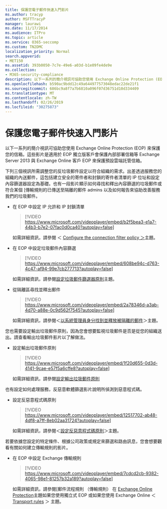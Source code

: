 ```yaml
---
title: 保護您電子郵件快速入門影片
ms.author: tracyp
author: MSFTTracyP
manager: laurawi
ms.date: 11/17/2014
ms.audience: ITPro
ms.topic: article
ms.service: O365-seccomp
ms.custom: TN2DMC
localization_priority: Normal
search.appverid:
- MET150
ms.assetid: 393b0050-7c7e-49e6-a03d-b1e09fe4de9e
ms.collection:
- M365-security-compliance
description: 以下一系列的簡介視訊可協助您使用 Exchange Online Protection (EOP) 來保護您的信箱。這些影片是適用於 EOP 獨立版客戶會保護內部部署信箱等 Exchange Server 2013 與 Exchange Online 客戶 EOP 來保護預設雲端託管信箱。
ms.openlocfilehash: b590ac9bdd12c49a644977573048edac22de21f1
ms.sourcegitcommit: 686bc9a8f7a7b6810a096f07d36751d10d334409
ms.translationtype: MT
ms.contentlocale: zh-TW
ms.lasthandoff: 02/26/2019
ms.locfileid: "30275873"
---
```

# <a name="videos-for-getting-started-with-protecting-your-email"></a>保護您電子郵件快速入門影片

以下一系列的簡介視訊可協助您使用 Exchange Online Protection (EOP) 來保護您的信箱。這些影片是適用於 EOP 獨立版客戶會保護內部部署信箱等 Exchange Server 2013 與 Exchange Online 客戶 EOP 來保護預設雲端託管信箱。 
  
下列三個視訊所需調整您的反垃圾郵件設定以符合組織的需求。出差透過服務您的組織的內送郵件，這包括建立安全的寄件者和封鎖的寄件者清單的 IP 位址和設定內容篩選器設定為基礎。也有一段影片顯示如何尋找和釋出內容篩選的垃圾郵件或符合某個 [傳輸規則的已傳送至隔離的郵件 admins 以及如何報告來協助改善服務我們的垃圾郵件。
  
- 在 EOP 中設定 IP 允許和 IP 封鎖清單
    > [!VIDEO https://www.microsoft.com/videoplayer/embed/b2f5bea3-e1a7-44b3-b7e2-07fac0d0ca40?autoplay=false]
  
    如需詳細資訊，請參閱 ＜ [Configure the connection filter policy ＞](configure-the-connection-filter-policy.md)主題。 
    
- 在 EOP 中設定垃圾郵件內容篩選
    > [!VIDEO https://www.microsoft.com/videoplayer/embed/608be94c-d763-4c47-af94-99e7cb277713?autoplay=false]
  
    如需詳細資訊，請參閱[設定垃圾郵件篩選器原則](configure-your-spam-filter-policies.md)主題。 
    
- 從隔離區尋找並釋出郵件
    > [!VIDEO https://www.microsoft.com/videoplayer/embed/2a78346d-a3ab-4d70-a88e-0c9d562f7545?autoplay=false]
  
    如需詳細資訊，請參閱＜[以系統管理員身分找到並釋放被隔離的郵件](find-and-release-quarantined-messages-as-an-administrator.md)＞主題。 
    
您也需要設定輸出垃圾郵件原則，因為您會想要監視垃圾郵件是否是從您的組織送出。請查看輸出垃圾郵件影片以了解做法。
  
- 設定輸出垃圾郵件原則
    > [!VIDEO https://www.microsoft.com/videoplayer/embed/1f20d655-0d3d-4141-9cae-e57f5a6cffe8?autoplay=false]
  
    如需詳細資訊，請參閱[設定輸出垃圾郵件原則](configure-the-outbound-spam-policy.md)
    
也有設定如何處理服務，反惡意軟體篩選影片說明所偵測到惡意程式碼。
  
- 設定反惡意程式碼原則
    > [!VIDEO https://www.microsoft.com/videoplayer/embed/12517702-ab48-4df8-a7ff-8eb02aa31724?autoplay=false]
  
    如需詳細資訊，請參閱＜[設定反惡意程式碼原則](configure-anti-malware-policies.md)＞主題。 
    
若要依據您設定的特定條件、根據公司政策或規定來篩選和路由訊息，您會想要觀看有關如何建立傳輸規則的影片。
  
- 在 EOP 中設定 Exchange 傳輸規則
    > [!VIDEO https://www.microsoft.com/videoplayer/embed/7cdcd2cb-9382-4065-98e1-81257b32a189?autoplay=false]
  
    如需詳細資訊，請參閱[郵件流程規則 （傳輸規則） 在 [Exchange Online Protection](eop/mail-flow-rules-transport-rules-0.md)主題如果您使用獨立式 EOP 或如果您使用 Exchange Online ＜ [Transport rules](http://technet.microsoft.com/library/743bd525-0ca2-426d-b76c-b4a052bc8886.aspx) ＞ 主題。 
    

